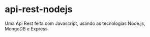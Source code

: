 # api-rest-nodejs
Uma Api Rest feita com Javascript, usando as tecnologias Node.js, MongoDB e Express
